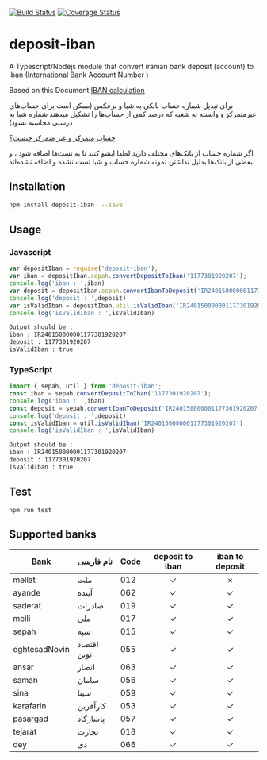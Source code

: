 [![Build Status](https://travis-ci.org/mohammadranjbar/deposit-iban.svg?branch=master)](https://travis-ci.org/mohammadranjbar/deposit-iban)
[![Coverage Status](https://coveralls.io/repos/github/mohammadranjbar/deposit-iban/badge.svg?branch=master)](https://coveralls.io/github/mohammadranjbar/deposit-iban?branch=master)

# deposit-iban


A Typescript/Nodejs module that convert iranian  bank deposit (account)
to iban (International Bank Account Number )

Based on this Document
[IBAN calculation](./calculate_iban.pdf)

برای تبدیل شماره حساب بانکی  به شبا و برعکس
(ممکن است برای حساب‌های غیرمتمرکز و وابسته به شعبه که درصد کمی از حساب‌ها را تشکیل میدهند شماره شبا به درستی محاسبه نشود)

[حساب متمرکز و غیر متمرکز چیست؟](http://account20.blogfa.com/post/12)

اگر شماره حساب از بانک‌های مختلف دارید لطفا ایشو کنید تا به تست‌ها اضافه شود ، و بعضی از بانک‌ها بدلیل نداشتن نمونه شماره حساب و شبا تست نشده و اضافه نشده‌اند.
## Installation 
```sh
npm install deposit-iban  --save

```
## Usage
### Javascript
```javascript
var depositIban = require('deposit-iban');
var iban = depositIban.sepah.convertDepositToIban('1177301920207');
console.log('iban : ',iban)
var deposit = depositIban.sepah.convertIbanToDeposit('IR240150000001177301920207')
console.log('deposit : ',deposit)
var isValidIban = depositIban.util.isValidIban('IR240150000001177301920207')
console.log('isValidIban : ',isValidIban)

```
```sh
Output should be : 
iban : IR240150000001177301920207
deposit : 1177301920207
isValidIban : true
```
### TypeScript
```typescript
import { sepah, util } from 'deposit-iban';
const iban = sepah.convertDepositToIban('1177301920207');
console.log('iban : ',iban)
const deposit = sepah.convertIbanToDeposit('IR240150000001177301920207')
console.log('deposit : ',deposit)
const isValidIban = util.isValidIban('IR240150000001177301920207')
console.log('isValidIban : ',isValidIban)
```
```sh
Output should be : 
iban : IR240150000001177301920207
deposit : 1177301920207
isValidIban : true
```

## Test 
`
npm run test
`

## Supported banks


| ‌Bank          | نام فارسی   | Code | deposit to iban | iban to deposit |
|---------------|-------------|------|:---------------:|:---------------:|
|  mellat       | ملت         | 012  |        ✓        |        ×        |
| ayande        | آینده       | 062  |        ✓        |        ✓        |
| saderat        | صادرات       | 019  |        ✓        |        ✓        |
| melli        | ملی       | 017  |        ✓        |        ✓        |
| sepah         | سپه         | 015  |        ✓        |        ✓        |
| eghtesadNovin | اقتصاد نوین | 055  |        ✓        |        ✓        |
| ansar | انصار | 063  |        ✓        |        ✓        |
| saman         | سامان       | 056  |        ✓        |        ✓        |
| sina          | سینا        | 059  |        ✓        |        ✓        |
| karafarin     | کارآفرین    | 053  |        ✓        |        ✓        |
| pasargad     | پاسارگاد    | 057  |        ✓        |        ✓        |
| tejarat     | تجارت    | 018  |        ✓        |        ✓        |
| dey     | دی    | 066  |        ✓        |        ✓        |
